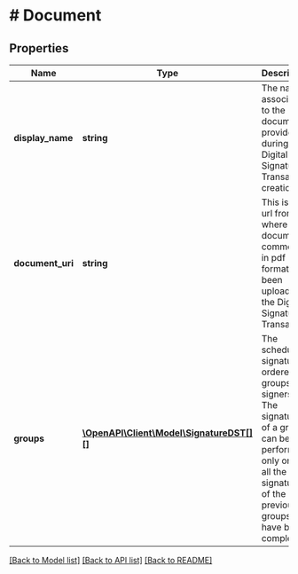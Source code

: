 # # Document

## Properties

Name | Type | Description | Notes
------------ | ------------- | ------------- | -------------
**display_name** | **string** | The name associated to the document, provided during the Digital Signature Transaction creation | [optional] 
**document_uri** | **string** | This is the url from where the document, commonly in pdf format, has been uploaded to the Digital Signature Transaction | [optional] 
**groups** | [**\OpenAPI\Client\Model\SignatureDST[][]**](array.md) | The scheduled signatures ordered as groups of signers. The signatures of a group can be performed only once all the signatures of the previous groups have been completed | [optional] 

[[Back to Model list]](../../README.md#documentation-for-models) [[Back to API list]](../../README.md#documentation-for-api-endpoints) [[Back to README]](../../README.md)


